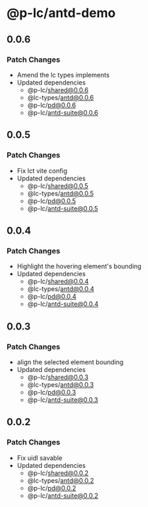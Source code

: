# @p-lc/antd-demo

## 0.0.6

### Patch Changes

- Amend the lc types implements
- Updated dependencies
  - @p-lc/shared@0.0.6
  - @lc-types/antd@0.0.6
  - @p-lc/pd@0.0.6
  - @p-lc/antd-suite@0.0.6

## 0.0.5

### Patch Changes

- Fix lct vite config
- Updated dependencies
  - @p-lc/shared@0.0.5
  - @lc-types/antd@0.0.5
  - @p-lc/pd@0.0.5
  - @p-lc/antd-suite@0.0.5

## 0.0.4

### Patch Changes

- Highlight the hovering element's bounding
- Updated dependencies
  - @p-lc/shared@0.0.4
  - @lc-types/antd@0.0.4
  - @p-lc/pd@0.0.4
  - @p-lc/antd-suite@0.0.4

## 0.0.3

### Patch Changes

- align the selected element bounding
- Updated dependencies
  - @p-lc/shared@0.0.3
  - @lc-types/antd@0.0.3
  - @p-lc/pd@0.0.3
  - @p-lc/antd-suite@0.0.3

## 0.0.2

### Patch Changes

- Fix uidl savable
- Updated dependencies
  - @p-lc/shared@0.0.2
  - @lc-types/antd@0.0.2
  - @p-lc/pd@0.0.2
  - @p-lc/antd-suite@0.0.2
